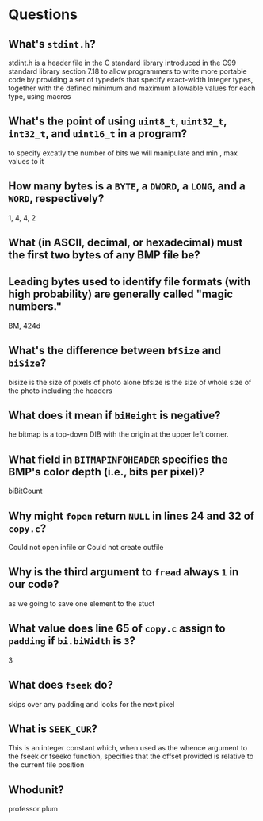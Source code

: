 # Questions

## What's `stdint.h`?

stdint.h is a header file in the C standard library introduced in the C99 standard library section 7.18 to allow programmers
to write more portable code by providing a set of typedefs that specify exact-width integer types,
together with the defined minimum and maximum allowable values for each type, using macros

## What's the point of using `uint8_t`, `uint32_t`, `int32_t`, and `uint16_t` in a program?

to specify excatly the number of bits we will manipulate and min , max values to it

## How many bytes is a `BYTE`, a `DWORD`, a `LONG`, and a `WORD`, respectively?

1, 4, 4, 2

## What (in ASCII, decimal, or hexadecimal) must the first two bytes of any BMP file be?
## Leading bytes used to identify file formats (with high probability) are generally called "magic numbers."

BM, 424d

## What's the difference between `bfSize` and `biSize`?

bisize is the size of pixels of photo alone
bfsize is the size of whole size of the photo including the headers

## What does it mean if `biHeight` is negative?

he bitmap is a top-down DIB with the origin at the upper left corner.

## What field in `BITMAPINFOHEADER` specifies the BMP's color depth (i.e., bits per pixel)?

biBitCount

## Why might `fopen` return `NULL` in lines 24 and 32 of `copy.c`?

Could not open infile or Could not create outfile

## Why is the third argument to `fread` always `1` in our code?

as we going to save one element to the stuct

## What value does line 65 of `copy.c` assign to `padding` if `bi.biWidth` is `3`?

3

## What does `fseek` do?

skips over any padding and looks for the next pixel

## What is `SEEK_CUR`?

This is an integer constant which, when used as the whence argument to the fseek or fseeko function,
specifies that the offset provided is relative to the current file position

## Whodunit?

professor plum
